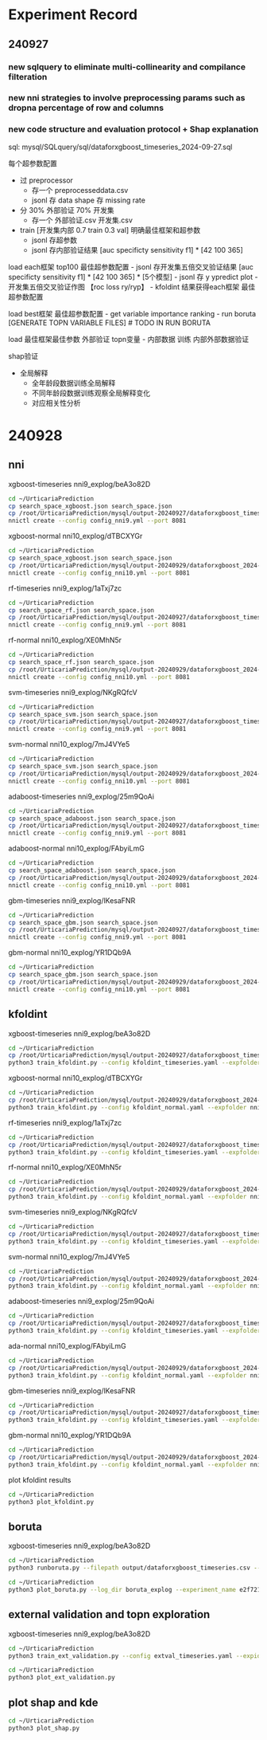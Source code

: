 # Experiment Record
## 240927
### new sqlquery to eliminate multi-collinearity and compilance filteration 

### new nni strategies to involve preprocessing params such as dropna percentage of row and columns

### new code structure and evaluation protocol + Shap explanation

sql: mysql/SQLquery/sql/dataforxgboost_timeseries_2024-09-27.sql


每个超参数配置
- 过 preprocessor 
    - 存一个 preprocesseddata.csv
    - jsonl 存 data shape 存 missing rate
- 分 30% 外部验证 70% 开发集
    - 存一个 外部验证.csv 开发集.csv
- train [开发集内部 0.7 train 0.3 val] 明确最佳框架和超参数
    - jsonl 存超参数 
    - jsonl 存内部验证结果 [auc specificty sensitivity f1] * [42 100 365]

load each框架 top100 最佳超参数配置
    - jsonl 存开发集五倍交叉验证结果 [auc specificty sensitivity f1] * [42 100 365] * [5个模型]
    - jsonl 存 y ypredict
plot 
    - 开发集五倍交叉验证作图 【roc  loss ry/ryp】
    - kfoldint 结果获得each框架 最佳超参数配置

load best框架 最佳超参数配置 
    - get variable importance ranking
    - run boruta [GENERATE TOPN VARIABLE FILES] # TODO IN RUN BORUTA


load 最佳框架最佳参数 外部验证 topn变量
    -  内部数据 训练 内部外部数据验证

shap验证
- 全局解释
    - 全年龄段数据训练全局解释
    - 不同年龄段数据训练观察全局解释变化
    - 对应相关性分析



# 240928

## nni
xgboost-timeseries  nni9_explog/beA3o82D
```bash
cd ~/UrticariaPrediction
cp search_space_xgboost.json search_space.json
cp /root/UrticariaPrediction/mysql/output-20240927/dataforxgboost_timeseries_2024-09-27.csv output/dataforxgboost_timeseries.csv
nnictl create --config config_nni9.yml --port 8081
```

xgboost-normal nni10_explog/dTBCXYGr
```bash
cd ~/UrticariaPrediction
cp search_space_xgboost.json search_space.json
cp /root/UrticariaPrediction/mysql/output-20240929/dataforxgboost_2024-09-29.csv output/dataforxgboost.csv
nnictl create --config config_nni10.yml --port 8081
```

rf-timeseries nni9_explog/1aTxj7zc
```bash
cd ~/UrticariaPrediction
cp search_space_rf.json search_space.json
cp /root/UrticariaPrediction/mysql/output-20240927/dataforxgboost_timeseries_2024-09-27.csv output/dataforxgboost_timeseries.csv
nnictl create --config config_nni9.yml --port 8081
```

rf-normal nni10_explog/XE0MhN5r
```bash
cd ~/UrticariaPrediction
cp search_space_rf.json search_space.json
cp /root/UrticariaPrediction/mysql/output-20240929/dataforxgboost_2024-09-29.csv output/dataforxgboost.csv
nnictl create --config config_nni10.yml --port 8081
```

svm-timeseries nni9_explog/NKgRQfcV
```bash
cd ~/UrticariaPrediction
cp search_space_svm.json search_space.json
cp /root/UrticariaPrediction/mysql/output-20240927/dataforxgboost_timeseries_2024-09-27.csv output/dataforxgboost_timeseries.csv
nnictl create --config config_nni9.yml --port 8081
```

svm-normal nni10_explog/7mJ4VYe5
```bash
cd ~/UrticariaPrediction
cp search_space_svm.json search_space.json
cp /root/UrticariaPrediction/mysql/output-20240929/dataforxgboost_2024-09-29.csv output/dataforxgboost.csv
nnictl create --config config_nni10.yml --port 8081
```

adaboost-timeseries nni9_explog/25m9QoAi
```bash
cd ~/UrticariaPrediction
cp search_space_adaboost.json search_space.json
cp /root/UrticariaPrediction/mysql/output-20240927/dataforxgboost_timeseries_2024-09-27.csv output/dataforxgboost_timeseries.csv
nnictl create --config config_nni9.yml --port 8081
```

adaboost-normal nni10_explog/FAbyiLmG
```bash
cd ~/UrticariaPrediction
cp search_space_adaboost.json search_space.json
cp /root/UrticariaPrediction/mysql/output-20240929/dataforxgboost_2024-09-29.csv output/dataforxgboost.csv
nnictl create --config config_nni10.yml --port 8081
```

gbm-timeseries nni9_explog/lKesaFNR
```bash
cd ~/UrticariaPrediction
cp search_space_gbm.json search_space.json
cp /root/UrticariaPrediction/mysql/output-20240927/dataforxgboost_timeseries_2024-09-27.csv output/dataforxgboost_timeseries.csv
nnictl create --config config_nni9.yml --port 8081
```

gbm-normal nni10_explog/YR1DQb9A
```bash
cd ~/UrticariaPrediction
cp search_space_gbm.json search_space.json
cp /root/UrticariaPrediction/mysql/output-20240929/dataforxgboost_2024-09-29.csv output/dataforxgboost.csv
nnictl create --config config_nni10.yml --port 8081
```

<!-- lightgbm-timeseries nni9_explog/
```bash
cd ~/UrticariaPrediction
cp search_space_lgb.json search_space.json
cp /root/UrticariaPrediction/mysql/output-20240927/dataforxgboost_timeseries_2024-09-27.csv output/dataforxgboost_timeseries.csv
nnictl create --config config_nni9.yml --port 8081
```

lightgbm-normal nni10_explog/
```bash
cd ~/UrticariaPrediction
cp search_space_lgb.json search_space.json
cp /root/UrticariaPrediction/mysql/output-20240929/dataforxgboost_2024-09-29.csv output/dataforxgboost.csv
nnictl create --config config_nni10.yml --port 8081
``` -->


## kfoldint
xgboost-timeseries nni9_explog/beA3o82D
```bash
cd ~/UrticariaPrediction
cp /root/UrticariaPrediction/mysql/output-20240927/dataforxgboost_timeseries_2024-09-27.csv output/dataforxgboost_timeseries.csv
python3 train_kfoldint.py --config kfoldint_timeseries.yaml --expfolder nni9_explog --expid beA3o82D
```

xgboost-normal nni10_explog/dTBCXYGr
```bash
cd ~/UrticariaPrediction
cp /root/UrticariaPrediction/mysql/output-20240929/dataforxgboost_2024-09-29.csv output/dataforxgboost.csv
python3 train_kfoldint.py --config kfoldint_normal.yaml --expfolder nni10_explog --expid dTBCXYGr
```

rf-timeseries nni9_explog/1aTxj7zc
```bash
cd ~/UrticariaPrediction
cp /root/UrticariaPrediction/mysql/output-20240927/dataforxgboost_timeseries_2024-09-27.csv output/dataforxgboost_timeseries.csv
python3 train_kfoldint.py --config kfoldint_timeseries.yaml --expfolder nni9_explog --expid 1aTxj7zc
```

rf-normal nni10_explog/XE0MhN5r
```bash
cd ~/UrticariaPrediction
cp /root/UrticariaPrediction/mysql/output-20240929/dataforxgboost_2024-09-29.csv output/dataforxgboost.csv
python3 train_kfoldint.py --config kfoldint_normal.yaml --expfolder nni10_explog --expid XE0MhN5r
```

svm-timeseries nni9_explog/NKgRQfcV
```bash
cd ~/UrticariaPrediction
cp /root/UrticariaPrediction/mysql/output-20240927/dataforxgboost_timeseries_2024-09-27.csv output/dataforxgboost_timeseries.csv
python3 train_kfoldint.py --config kfoldint_timeseries.yaml --expfolder nni9_explog --expid NKgRQfcV
```

svm-normal nni10_explog/7mJ4VYe5
```bash
cd ~/UrticariaPrediction
cp /root/UrticariaPrediction/mysql/output-20240929/dataforxgboost_2024-09-29.csv output/dataforxgboost.csv
python3 train_kfoldint.py --config kfoldint_normal.yaml --expfolder nni10_explog --expid 7mJ4VYe5
```

adaboost-timeseries nni9_explog/25m9QoAi
```bash
cd ~/UrticariaPrediction
cp /root/UrticariaPrediction/mysql/output-20240927/dataforxgboost_timeseries_2024-09-27.csv output/dataforxgboost_timeseries.csv
python3 train_kfoldint.py --config kfoldint_timeseries.yaml --expfolder nni9_explog --expid 25m9QoAi
```

ada-normal nni10_explog/FAbyiLmG
```bash
cd ~/UrticariaPrediction
cp /root/UrticariaPrediction/mysql/output-20240929/dataforxgboost_2024-09-29.csv output/dataforxgboost.csv
python3 train_kfoldint.py --config kfoldint_normal.yaml --expfolder nni10_explog --expid FAbyiLmG
```

gbm-timeseries nni9_explog/lKesaFNR
```bash
cd ~/UrticariaPrediction
cp /root/UrticariaPrediction/mysql/output-20240927/dataforxgboost_timeseries_2024-09-27.csv output/dataforxgboost_timeseries.csv
python3 train_kfoldint.py --config kfoldint_timeseries.yaml --expfolder nni9_explog --expid lKesaFNR
```

gbm-normal nni10_explog/YR1DQb9A
```bash
cd ~/UrticariaPrediction
cp /root/UrticariaPrediction/mysql/output-20240929/dataforxgboost_2024-09-29.csv output/dataforxgboost.csv
python3 train_kfoldint.py --config kfoldint_normal.yaml --expfolder nni10_explog --expid YR1DQb9A
```

plot kfoldint results
```bash
cd ~/UrticariaPrediction
python3 plot_kfoldint.py
```


## boruta

xgboost-timeseries nni9_explog/beA3o82D
```bash
cd ~/UrticariaPrediction
python3 runboruta.py --filepath output/dataforxgboost_timeseries.csv --best_db_path nni9_explog/beA3o82D/db/nni.sqlite --best_sequence_id 1112 --target_column VisitDuration --log_dir boruta_explog --groupingparams groupingsetting.yml
```

```bash
cd ~/UrticariaPrediction
python3 plot_boruta.py --log_dir boruta_explog --experiment_name e2f721e9
```

## external validation and topn exploration
xgboost-timeseries nni9_explog/beA3o82D

```bash
cd ~/UrticariaPrediction
python3 train_ext_validation.py --config extval_timeseries.yaml --expid beA3o82D --sequenceid 1112 --featurelistfolder boruta_explog/e2f721e9
```

```bash
cd ~/UrticariaPrediction
python3 plot_ext_validation.py
```

## plot shap and kde

```bash
cd ~/UrticariaPrediction
python3 plot_shap.py
```
